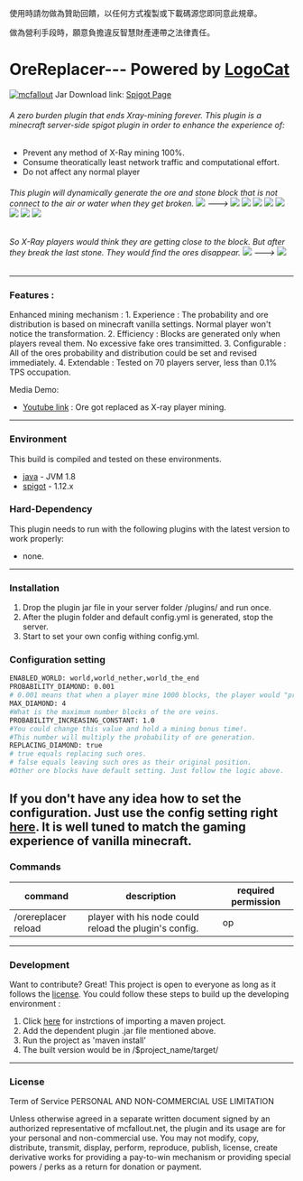 使用時請勿做為贊助回饋，以任何方式複製或下載碼源您即同意此規章。

做為營利手段時，願意負擔違反智慧財產連帶之法律責任。

# OreReplacer--- Powered by [LogoCat](https://mcuuid.net/?q=logocat) 
[![mcfallout](https://i.imgur.com/o6S7V07.png)](https://mcfallout.net)
Jar Download link: [Spigot Page](https://www.spigotmc.org/resources/orereplacer.22158/)

###### A zero burden plugin that ends Xray-mining forever. This plugin is a minecraft server-side spigot plugin in order to enhance the experience of:
  - Prevent any method of X-Ray mining 100%.
  - Consume theoratically least network traffic and computational effort.
  - Do not affect any normal player
###### This plugin will dynamically generate the ore and stone block that is not connect to the air or water when they get broken. ![](https://www.csie.ntu.edu.tw/~b98902055/items/1-0.png) ---> ![](https://www.csie.ntu.edu.tw/~b98902055/items/16-0.png) ![](https://www.csie.ntu.edu.tw/~b98902055/items/15-0.png) ![](https://www.csie.ntu.edu.tw/~b98902055/items/14-0.png) ![](https://www.csie.ntu.edu.tw/~b98902055/items/56-0.png)  ![](https://www.csie.ntu.edu.tw/~b98902055/items/129-0.png)  ![](https://www.csie.ntu.edu.tw/~b98902055/items/73-0.png)  ![](https://www.csie.ntu.edu.tw/~b98902055/items/21-0.png)  ![](https://www.csie.ntu.edu.tw/~b98902055/items/153-0.png) 
###### So X-Ray players would think they are getting close to the block. But after they break the last stone. They would find the ores disappear.  ![](https://www.csie.ntu.edu.tw/~b98902055/items/56-0.png)  ---> ![](https://www.csie.ntu.edu.tw/~b98902055/items/1-0.png) 
---------

  ### Features : 
  Enhanced mining mechanism : 
    1. Experience : The probability and ore distribution is based on minecraft vanilla settings. Normal player won't notice the transformation.
    2. Efficiency : Blocks are generated only when players reveal them. No excessive fake ores transimitted. 
    3. Configurable : All of the ores probability and distribution could be set and revised immediately.
    4. Extendable : Tested on 70 players server, less than 0.1% TPS occupation.

Media Demo:
  - [Youtube link](https://www.youtube.com/watch?v=9WqhJXAGvYQ) : Ore got replaced as X-ray player mining.

----
### Environment 
This build is compiled and tested on these environments.
* [java] - JVM 1.8
* [spigot] - 1.12.x

### Hard-Dependency
This plugin needs to run with the following plugins with the latest version to work properly:
* none.
----
### Installation
1. Drop the plugin jar file in your server folder /plugins/ and run once.
2. After the plugin folder and default config.yml is generated, stop the server.
3. Start to set your own config withing config.yml.

### Configuration setting
```sh
ENABLED_WORLD: world,world_nether,world_the_end
PROBABILITY_DIAMOND: 0.001
# 0.001 means that when a player mine 1000 blocks, the player would "probably" get 1 diamond. (Expected value.)
MAX_DIAMOND: 4
#What is the maximum number blocks of the ore veins.
PROBABILITY_INCREASING_CONSTANT: 1.0
#You could change this value and hold a mining bonus time!.
#This number will multiply the probability of ore generation.
REPLACING_DIAMOND: true
# true equals replacing such ores.
# false equals leaving such ores as their original position.
#Other ore blocks have default setting. Just follow the logic above.
```
If you don't have any idea how to set the configuration.
Just use the config setting right [here](https://pastebin.com/5xqJGhXn). It is well tuned to match the gaming experience of vanilla minecraft. 
----
### Commands
| command |description| required permission |
| ------ | ------ |---|
| /orereplacer reload | player with his node could reload the plugin's config. | op |

----
### Development

Want to contribute? Great!
This project is open to everyone as long as it follows the [license]. You could follow these steps to build up the developing environment : 
1. Click [here](https://stackoverflow.com/questions/2061094/importing-maven-project-into-eclipse) for instrctions of importing a maven project.
2. Add the dependent plugin .jar file mentioned above. 
3. Run the project as 'maven install'
4. The built version would be in /$project_name/target/


----
### License
Term of Service
PERSONAL AND NON-COMMERCIAL USE LIMITATION

Unless otherwise agreed in a separate written document signed by an authorized representative of mcfallout.net, the plugin and its usage are for your personal and non-commercial use. You may not modify, copy, distribute, transmit, display, perform, reproduce, publish, license, create derivative works for providing a pay-to-win mechanism or providing special powers / perks as a return for donation or payment.

[//]: # (These are reference links used in the body of this note and get stripped out when the markdown processor does its job. There is no need to format nicely because it shouldn't be seen. Thanks SO - http://stackoverflow.com/questions/4823468/store-comments-in-markdown-syntax)

   [item]: <https://www.csie.ntu.edu.tw/~b98902055/items/>

   [vault]: <https://www.spigotmc.org/resources/vault.41918/>
   [multiverse-core]: <https://www.spigotmc.org/resources/multiverse-core.390/>
   [faction]: <https://www.spigotmc.org/resources/factions.1900/>
   [griefprevention]: <https://www.spigotmc.org/resources/griefprevention.1884/>
   [worldedit]: <https://dev.bukkit.org/projects/worldedit/files/2460562>
   [placeholderapi]: <https://www.spigotmc.org/resources/placeholderapi.6245/>
   [titlemanager]: <https://www.spigotmc.org/resources/titlemanager.1049/>
   [spigot]: <https://spigotmc.org>
   [java]: <https://java.com/zh_TW/>
   [license]: <https://opensource.org/licenses/MIT>

